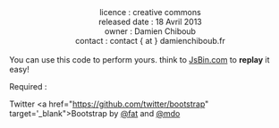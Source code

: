 <center>licence :        creative commons<br>
released date :  18 Avril 2013<br>
owner :          Damien Chiboub<br>
contact :        contact { at } damienchiboub.fr<br> 
</center><br>
You can use this code to perform yours. think to <a href="http://jsbin.com/" target="_blank">JsBin.com</a> to <b>replay</b> it easy!

Required :

Twitter <a href="https://github.com/twitter/bootstrap" target='_blank">Bootstrap</a> by 
<a href="https://twitter.com/fat" target="_blank">@fat</a> and 
<a href="https://twitter.com/mdo" target="_blank">@mdo</a>
